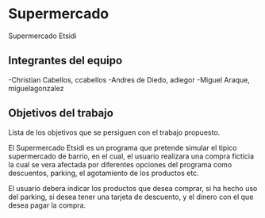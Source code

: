 # Supermercado
Supermercado Etsidi
## Integrantes del equipo
-Christian Cabellos, ccabellos
-Andres de Diedo, adiegor 
-Miguel Araque,  miguelagonzalez
## Objetivos del trabajo

Lista de los objetivos que se persiguen con el trabajo propuesto.

El Supermercado Etsidi es un programa que pretende simular el tipico supermercado de barrio, en el cual, el usuario realizara una compra ficticia la cual se vera afectada por diferentes opciones del programa como descuentos, parking, el agotamiento de los productos etc.

El usuario debera indicar los productos que desea comprar, si ha hecho uso del parking, si desea tener una tarjeta de descuento, y el dinero con el que desea pagar la compra.

